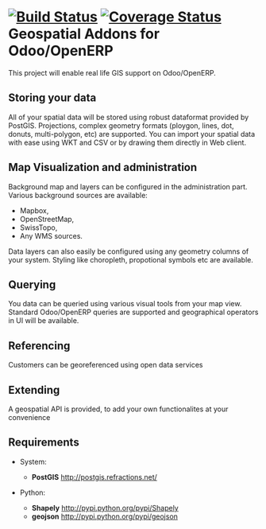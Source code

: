 [![Build Status](https://travis-ci.org/OCA/geospatial.svg?branch=6.1)](https://travis-ci.org/OCA/geospatial)
[![Coverage Status](https://coveralls.io/repos/OCA/geospatial/badge.svg?branch=6.1)](https://coveralls.io/r/OCA/geospatial?branch=6.1)
Geospatial Addons for Odoo/OpenERP
==================================

This project will enable real life GIS support on Odoo/OpenERP.

Storing your data
-----------------

All of your spatial data will be stored using robust dataformat provided by PostGIS.
Projections, complex geometry formats (ploygon, lines, dot, donuts, multi-polygon, etc) are supported.
You can import your spatial data with ease using WKT and CSV or by drawing them directly in Web client.

Map Visualization and administration
------------------------------------

Background map and layers can be configured in the administration part.
Various background sources are available:

 - Mapbox,
 - OpenStreetMap,
 - SwissTopo,
 - Any WMS sources.

Data layers can also easily be configured using any geometry columns of your system.
Styling like choropleth, propotional symbols etc are available.

Querying
--------

You data can be queried using various visual tools from your map view.
Standard Odoo/OpenERP queries are supported and geographical operators in UI will be available.


Referencing
-----------

Customers can be georeferenced using open data services

Extending
---------

A geospatial API is provided, to add your own functionalites at your convenience


Requirements
------------

* System:
    * **PostGIS** http://postgis.refractions.net/

* Python:
    * **Shapely** http://pypi.python.org/pypi/Shapely
    * **geojson** http://pypi.python.org/pypi/geojson
